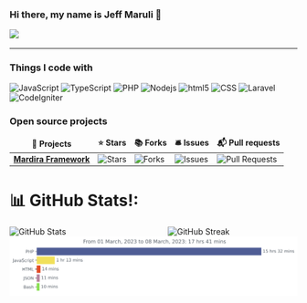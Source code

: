 ### Hi there, my name is Jeff Maruli 👋 
[![](https://visitcount.itsvg.in/api?id=xietsunzao&icon=0&color=1)](https://visitcount.itsvg.in)

---

<h3>Things I code with</h3>
<p>
  <img alt="JavaScript" src="https://img.shields.io/badge/-JavaScript-F7DF1E?style=flat-square&logo=javascript&logoColor=black" />
  <img alt="TypeScript" src="https://img.shields.io/badge/-TypeScript-007ACC?style=flat-square&logo=typescript&logoColor=white" />
  <img alt="PHP" src="https://img.shields.io/badge/-PHP-777BB4?style=flat-square&logo=php&logoColor=white" />
  <img alt="Nodejs" src="https://img.shields.io/badge/-Nodejs-43853d?style=flat-square&logo=Node.js&logoColor=white" />
  <img alt="html5" src="https://img.shields.io/badge/-HTML5-E34F26?style=flat-square&logo=html5&logoColor=white" />
  <img alt="CSS" src="https://img.shields.io/badge/-CSS-1572B6?style=flat-square&logo=css3&logoColor=white" />
  <img alt="Laravel" src="https://img.shields.io/badge/-Laravel-FF2D20?style=flat-square&logo=laravel&logoColor=white" />
  <img alt="CodeIgniter" src="https://img.shields.io/badge/-CodeIgniter-EE4623?style=flat-square&logo=codeigniter&logoColor=white" />

</p>
<h3>Open source projects</h3>
<table>
  <thead align="center">
    <tr border: none;>
      <td><b>🎁 Projects</b></td>
      <td><b>⭐ Stars</b></td>
      <td><b>📚 Forks</b></td>
      <td><b>🛎 Issues</b></td>
      <td><b>📬 Pull requests</b></td>
    </tr>
  </thead>
  <tbody>
    <tr>
      <td><a href="https://github.com/Bootcamp-STMIK-Mardira-Indonesia/mardira-framework"><b>Mardira Framework</b></a></td>
      <td><img alt="Stars" src="https://img.shields.io/github/stars/Bootcamp-STMIK-Mardira-Indonesia/mardira-framework?style=flat-square&labelColor=343b41"/></td>
      <td><img alt="Forks" src="https://img.shields.io/github/forks/Bootcamp-STMIK-Mardira-Indonesia/mardira-framework?style=flat-square&labelColor=343b41"/></td>
      <td><img alt="Issues" src="https://img.shields.io/github/issues/Bootcamp-STMIK-Mardira-Indonesia/mardira-framework?style=flat-square&labelColor=343b41"/></td>
      <td><img alt="Pull Requests" src="https://img.shields.io/github/issues-pr/Bootcamp-STMIK-Mardira-Indonesia/mardira-framework?style=flat-square&labelColor=343b41"/></td>
    </tr>
  </tbody>
</table>

# 📊 GitHub Stats!:
<div style="display:flex; flex-wrap:wrap; justify-content: space-between;">
    <img src="https://github-readme-stats.vercel.app/api?username=xietsunzao&theme=dark&hide_border=false&include_all_commits=false&count_private=false" alt="GitHub Stats" style="width: 41%; height: auto;">
    <img src="https://github-readme-streak-stats.herokuapp.com/?user=xietsunzao&theme=dark&hide_border=false" alt="GitHub Streak" style="width: 45%; height: auto;">
</div>

<img src="https://github.com/xietsunzao/xietsunzao/blob/master/images/stat.svg" alt="Stats"/>

